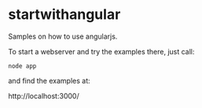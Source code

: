 startwithangular
================

Samples on how to use angularjs.

To start a webserver and try the examples there, just call:

``
node app
``

and find the examples at:

http://localhost:3000/

